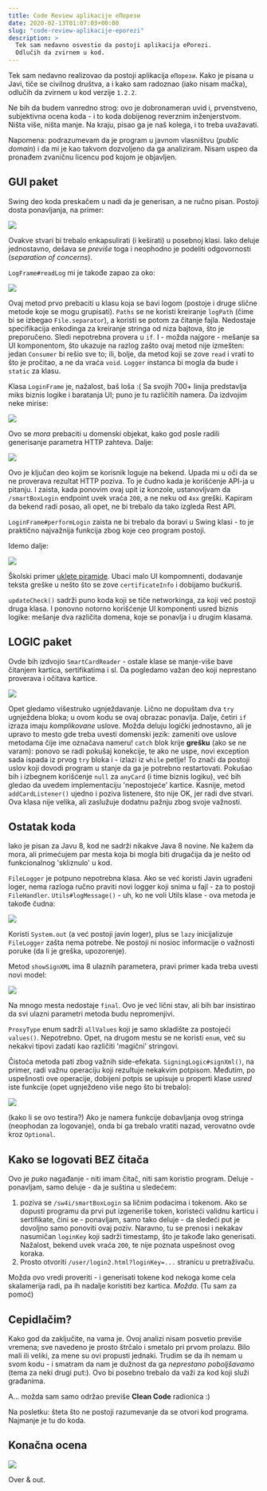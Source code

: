 ```yaml
---
title: Code Review aplikacije еПорези
date: 2020-02-13T01:07:03+00:00
slug: "code-review-aplikacije-eporezi"
description: >
  Tek sam nedavno osvestio da postoji aplikacija ePorezi.
  Odlučih da zvirnem u kod.
---
```


Tek sam nedavno realizovao da postoji aplikacija `еПорези`. Kako je pisana u Javi, tiče se civilnog društva, a i kako sam radoznao (iako nisam mačka), odlučih da zvirnem u kod verzije `1.2.2`.

Ne bih da budem vanredno strog: ovo je dobronameran uvid i, prvenstveno, subjektivna ocena koda - i to koda dobijenog reverznim inženjerstvom. Ništa više, ništa manje. Na kraju, pisao ga je naš kolega, i to treba uvažavati.

Napomena: podrazumevam da je program u javnom vlasništvu (_public domain_) i da mi je kao takvom dozvoljeno da ga analiziram. Nisam uspeo da pronađem zvaničnu licencu pod kojom je objavljen.

## GUI paket

Swing deo koda preskačem u nadi da je generisan, a ne ručno pisan. Postoji dosta ponavljanja, na primer:

![](eporez1.png)

Ovakve stvari bi trebalo enkapsulirati (i keširati) u posebnoj klasi. Iako deluje jednostavno, dešava se _previše_ toga i neophodno je podeliti odgovornosti (_separation of concerns_).

`LogFrame#readLog` mi je takođe zapao za oko:

![](eporez2.png)

Ovaj metod prvo prebaciti u klasu koja se bavi logom (postoje i druge slične metode koje se mogu grupisati). `Paths` se ne koristi kreiranje `logPath` (čime bi se izbegao `File.separator`), a koristi se potom za čitanje fajla. Nedostaje specifikacija enkodinga za kreiranje stringa od niza bajtova, što je preporučeno. Sledi nepotrebna provera u `if`. I - možda najgore - mešanje sa UI komponentom, što ukazuje na razlog zašto ovaj metod nije izmešten: jedan `Consumer` bi rešio sve to; ili, bolje, da metod koji se zove `read` i vrati to što je pročitao, a ne da vraća `void`. `Logger` instanca bi mogla da bude i `static` za klasu.

Klasa `LoginFrame` je, nažalost, baš loša :( Sa svojih 700+ linija predstavlja miks biznis logike i baratanja UI; puno je tu različitih namera. Da izdvojim neke mirise:

![](eporez3.png)

Ovo se _mora_ prebaciti u domenski objekat, kako god posle radili generisanje parametra HTTP zahteva. Dalje:

![](eporez3_1.png)

Ovo je ključan deo kojim se korisnik loguje na bekend. Upada mi u oči da se ne proverava rezultat HTTP poziva. To je čudno kada je korišćenje API-ja u pitanju. I zaista, kada ponovim ovaj upit iz konzole, ustanovljvam da `/smartBoxLogin` endpoint uvek vraća `200`, a ne neku od `4xx` greški. Kapiram da bekend radi posao, ali opet, ne bi trebalo da tako izgleda Rest API.

`LoginFrame#performLogin` zaista ne bi trebalo da boravi u Swing klasi - to je praktično najvažnija funkcija zbog koje ceo program postoji.

Idemo dalje:

![](eporez4.png)

Školski primer [uklete piramide](https://en.wikipedia.org/wiki/Pyramid_of_doom_\(programming\)). Ubaci malo UI kompomnenti, dodavanje teksta greške u nešto što se zove `certificateInfo` i dobijamo bućkuriš.

`updateCheck()` sadrži puno koda koji se tiče networkinga, za koji već postoji druga klasa. I ponovno notorno korišćenje UI komponenti usred biznis logike: mešanje dva različita domena, koje se ponavlja i u drugim klasama.

## LOGIC paket

Ovde bih izdvojio `SmartCardReader` - ostale klase se manje-više bave čitanjem kartica, sertifikatima i sl. Da pogledamo važan deo koji neprestano proverava i očitava kartice.

![](eporez5.png)

Opet gledamo višestruko ugnježdavanje. Lično ne dopuštam dva `try` ugnježdena bloka; u ovom kodu se ovaj obrazac ponavlja. Dalje, četiri `if` izraza imaju _komplikovane_ uslove. Možda deluju logički jednostavno, ali je upravo to mesto gde treba uvesti domenski jezik: zameniti ove uslove metodama čije ime označava nameru! `catch` blok krije **grešku** (ako se ne varam): ponovo se radi pokušaj konekcije, te ako ne uspe, novi exception sada ispada iz prvog `try` bloka i - izlazi iz `while` petlje! To znači da postoji uslov koji dovodi program u stanje da ga je potrebno restartovati. Pokušao bih i izbegnem korišćenje `null` za `anyCard` (i time biznis logiku), već bih gledao da uvedem implementaciju 'nepostojeće' kartice. Kasnije, metod `addCardListener()` ujedno i poziva listenere, što nije OK, jer radi dve stvari. Ova klasa nije velika, ali zaslužuje dodatnu pažnju zbog svoje važnosti.

## Ostatak koda

Iako je pisan za Javu 8, kod ne sadrži nikakve Java 8 novine. Ne kažem da mora, ali primećujem par mesta koja bi mogla biti drugačija da je nešto od funkcionalnog 'skliznulo' u kod.

`FileLogger` je potpuno nepotrebna klasa. Ako se već koristi Javin ugrađeni loger, nema razloga ručno praviti novi logger koji snima u fajl - za to postoji `FileHandler`. `Utils#logMessage()` - uh, ko ne voli Utils klase - ova metoda je takođe čudna:

![](eporez6.png)

Koristi `System.out` (a već postoji javin loger), plus se `lazy` inicijalizuje `FileLogger` zašta nema potrebe. Ne postoji ni nosioc informacije o važnosti poruke (da li je greška, upozorenje).

Metod `showSignXML` ima 8 ulaznih parametera, pravi primer kada treba uvesti novi model:

![](eporez7.png)

Na mnogo mesta nedostaje `final`. Ovo je već lični stav, ali bih bar insistirao da svi ulazni parametri metoda budu nepromenjivi.

`ProxyType` enum sadrži `allValues` koji je samo skladište za postojeći `values()`. Nepotrebno. Opet, na drugom mestu se ne koristi `enum`, već su nekakvi tipovi zadati kao različiti 'magični' stringovi.

Čistoća metoda pati zbog važnih side-efekata. `SigningLogic#signXml()`, na primer, radi važnu operaciju koji rezultuje nekakvim potpisom. Međutim, po uspešnosti ove operacije, dobijeni potpis se upisuje u properti klase _usred_ iste funkcije (opet ugnježdeno više nego što bi trebalo):

![](eporez8.png)

(kako li se ovo testira?) Ako je namera funkcije dobavljanja ovog stringa (neophodan za logovanje), onda bi ga trebalo vratiti nazad, verovatno ovde kroz `Optional`.

## Kako se logovati BEZ čitača

Ovo je _puko_ nagađanje - niti imam čitač, niti sam koristio program. Deluje - ponavljam, samo deluje - da je suština u sledećem:

1. poziva se `/sw4i/smartBoxLogin` sa ličnim podacima i tokenom. Ako se dopusti programu da prvi put izgeneriše token, koristeći validnu karticu i sertifikate, čini se - ponavljam, samo tako deluje - da sledeći put je dovoljno samo ponoviti ovaj poziv. Naravno, tu se prenosi i nekakav nasumičan `loginKey` koji sadrži timestamp, što je takođe lako generisati. Nažalost, bekend uvek vraća `200`, te nije poznata uspešnost ovog koraka.
2. Prosto otvoriti `/user/login2.html?loginKey=...` stranicu u pretraživaču.

Možda ovo vredi proveriti - i generisati tokene kod nekoga kome cela skalamerija radi, pa ih nadalje koristiti bez kartica. _Možda_. (Tu sam za pomoć)

## Cepidlačim?

Kako god da zaključite, na vama je. Ovoj analizi nisam posvetio previše vremena; sve navedeno je prosto štrčalo i smetalo pri prvom prolazu. Bilo mali ili veliki, za mene su ovi propusti jednaki. Trudim se da ih nemam u svom kodu - i smatram da nam je dužnost da ga _neprestano poboljšavamo_ (tema za neki drugi put:). Ovo bi posebno trebalo da važi za kod koji služi građanima.

A... možda sam samo održao previše **Clean Code** radionica :)

Na posletku: šteta što ne postoji razumevanje da se otvori kod programa. Najmanje je tu do koda.

## Konačna ocena

![](/ocena24.png)

Over & out.
